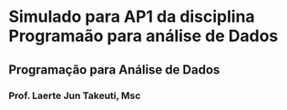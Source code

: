 # Simulado para AP1 da disciplina Programaão para análise de Dados

## Programação para Análise de Dados

### Prof. Laerte Jun Takeuti, Msc
